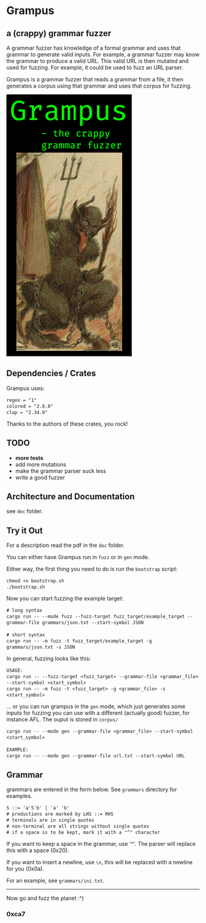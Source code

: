 # Grampus
## a (crappy) grammar fuzzer

A grammar fuzzer has knowledge of a formal grammar and uses that grammar to generate valid inputs.
For example, a grammar fuzzer may know the grammar to produce a valid URL. This valid URL is then
mutated and used for fuzzing. For example, it could be used to fuzz an URL parser.

Grampus is a grammar fuzzer that reads a grammar from a file, it then generates a corpus using
that grammar and uses that corpus for fuzzing. 

![Grampus](doc/grampus.png)

## Dependencies / Crates
Grampus uses:

```
regex = "1"
colored = "2.0.0"
clap = "2.34.0"
```

Thanks to the authors of these crates, you rock!

## TODO 

- **more tests**
- add more mutations
- make the grammar parser suck less
- write a good fuzzer

## Architecture and Documentation

see `doc` folder.

## Try it Out

For a description read the pdf in the `doc` folder.

You can either have Grampus run in `fuzz` or in `gen` mode.

Either way, the first thing you need to do is run the `bootstrap` script:

```
chmod +x bootstrap.sh
./bootstrap.sh
```

Now you can start fuzzing the example target:
```
# long syntax
cargo run -- --mode fuzz --fuzz-target fuzz_target/example_target --grammar-file grammars/json.txt --start-symbol JSON

# short syntax
cargo run -- -m fuzz -t fuzz_target/example_target -g grammars/json.txt -s JSON
```

In general, fuzzing looks like this:
```
USAGE:
cargo run -- --fuzz-target <fuzz_target> --grammar-file <grammar_file> --start-symbol <start_symbol>
cargo run -- -m fuzz -t <fuzz_target> -g <grammar_file> -s <start_symbol>
```

... or you can run grampus in the `gen` mode, which just generates some inputs for fuzzing 
you can use with a different (actually good) fuzzer, for instance AFL. The ouput is stored in
`corpus/`
```
cargo run -- --mode gen --grammar-file <grammar_file> --start-symbol <start_symbol>

EXAMPLE:
cargo run -- --mode gen --grammar-file url.txt --start-symbol URL
```

## Grammar 

grammars are entered in the form below. 
See `grammars` directory for examples.

```
S ::= 'a'S'b' | 'a' 'b'
# productions are marked by LHS ::= RHS 
# terminals are in single quotes
# non-terminal are all strings without single quotes
# if a space is to be kept, mark it with a "^" character
```
If you want to keep a space in the grammar, use '^'. The parser
will replace this with a space (0x20).

If you want to insert a newline, use `\n`, this will be replaced 
with a newline for you (0x0a).

For an example, see `grammars/ini.txt`.

---

Now go and fuzz the planet :^)

### 0xca7
